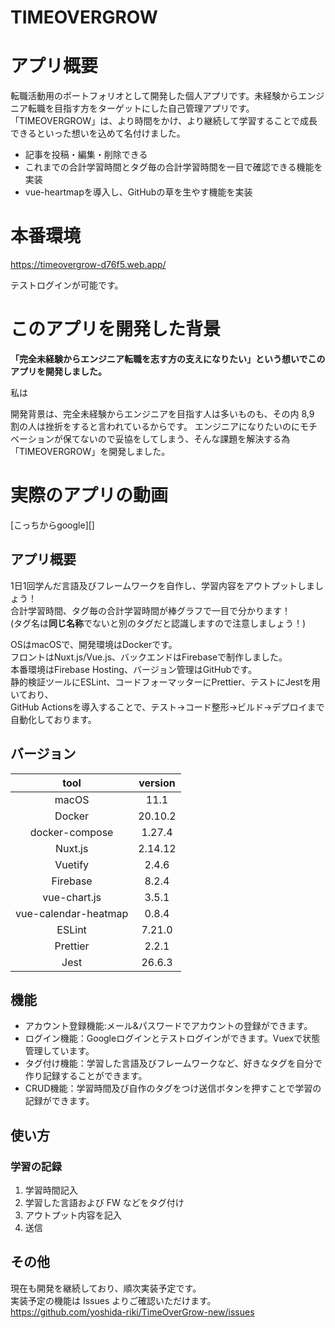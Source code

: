 # TIMEOVERGROW

# アプリ概要
転職活動用のポートフォリオとして開発した個人アプリです。未経験からエンジニア転職を目指す方をターゲットにした自己管理アプリです。
「TIMEOVERGROW」は、より時間をかけ、より継続して学習することで成長できるといった想いを込めて名付けました。

- 記事を投稿・編集・削除できる
- これまでの合計学習時間とタグ毎の合計学習時間を一目で確認できる機能を実装
- vue-heartmapを導入し、GitHubの草を生やす機能を実装

# 本番環境
https://timeovergrow-d76f5.web.app/

テストログインが可能です。

# このアプリを開発した背景
**「完全未経験からエンジニア転職を志す方の支えになりたい」という想いでこのアプリを開発しました。**

私は

開発背景は、完全未経験からエンジニアを目指す人は多いものも、その内 8,9 割の人は挫折をすると言われているからです。
エンジニアになりたいのにモチベーションが保てないので妥協をしてしまう、そんな課題を解決する為「TIMEOVERGROW」を開発しました。

# 実際のアプリの動画
[こっちからgoogle][]

## アプリ概要

1日1回学んだ言語及びフレームワークを自作し、学習内容をアウトプットしましょう！<br>
合計学習時間、タグ毎の合計学習時間が棒グラフで一目で分かります！<br>
(タグ名は**同じ名称**でないと別のタグだと認識しますので注意しましょう！)<br>

OSはmacOSで、開発環境はDockerです。<br>
フロントはNuxt.js/Vue.js、バックエンドはFirebaseで制作しました。<br>
本番環境はFirebase Hosting、バージョン管理はGitHubです。<br>
静的検証ツールにESLint、コードフォーマッターにPrettier、テストにJestを用いており、<br>
GitHub Actionsを導入することで、テスト→コード整形→ビルド→デプロイまで自動化しております。<br>


## バージョン

|  tool  |  version  |
|  :---:  |  :---:  |
|  macOS  |  11.1  |
|  Docker  |  20.10.2  |
|  docker-compose  |  1.27.4  |
|  Nuxt.js  |   2.14.12  |
|  Vuetify  |   2.4.6  |
|  Firebase  |   8.2.4  |
|  vue-chart.js  |   3.5.1  |
|  vue-calendar-heatmap  |   0.8.4  |
|  ESLint  |   7.21.0  |
|  Prettier  |   2.2.1  |
|  Jest  |   26.6.3  |


## 機能

- アカウント登録機能:メール&パスワードでアカウントの登録ができます。
- ログイン機能：Googleログインとテストログインができます。Vuexで状態管理しています。
- タグ付け機能：学習した言語及びフレームワークなど、好きなタグを自分で作り記録することができます。
- CRUD機能：学習時間及び自作のタグをつけ送信ボタンを押すことで学習の記録ができます。

## 使い方

### 学習の記録

1. 学習時間記入
2. 学習した言語および FW などをタグ付け
3. アウトプット内容を記入
4. 送信


## その他

現在も開発を継続しており、順次実装予定です。  
実装予定の機能は Issues よりご確認いただけます。  
https://github.com/yoshida-riki/TimeOverGrow-new/issues
